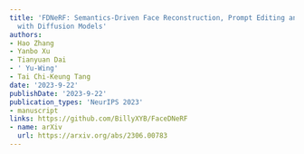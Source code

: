 ```yaml
---
title: 'FDNeRF: Semantics-Driven Face Reconstruction, Prompt Editing and Relighting
  with Diffusion Models'
authors:
- Hao Zhang
- Yanbo Xu
- Tianyuan Dai
- ' Yu-Wing'
- Tai Chi-Keung Tang
date: '2023-9-22'
publishDate: '2023-9-22'
publication_types: 'NeurIPS 2023'
- manuscript
links: https://github.com/BillyXYB/FaceDNeRF
- name: arXiv
  url: https://arxiv.org/abs/2306.00783
---
```

